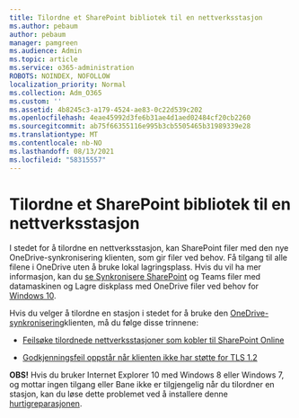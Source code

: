 ```yaml
---
title: Tilordne et SharePoint bibliotek til en nettverksstasjon
ms.author: pebaum
author: pebaum
manager: pamgreen
ms.audience: Admin
ms.topic: article
ms.service: o365-administration
ROBOTS: NOINDEX, NOFOLLOW
localization_priority: Normal
ms.collection: Adm_O365
ms.custom: ''
ms.assetid: 4b8245c3-a179-4524-ae83-0c22d539c202
ms.openlocfilehash: 4eae45992d3fe6b31ae4d1aed02484cf20cb2260
ms.sourcegitcommit: ab75f66355116e995b3cb5505465b31989339e28
ms.translationtype: MT
ms.contentlocale: nb-NO
ms.lasthandoff: 08/13/2021
ms.locfileid: "58315557"
---
```

# <a name="map-a-sharepoint-library-to-a-network-drive"></a>Tilordne et SharePoint bibliotek til en nettverksstasjon

I stedet for å tilordne en nettverksstasjon, kan SharePoint filer med den nye OneDrive-synkronisering klienten, som gir filer ved behov. Få tilgang til alle filene i OneDrive uten å bruke lokal lagringsplass. Hvis du vil ha mer informasjon, kan du [se Synkronisere SharePoint](https://support.microsoft.com/office/sync-sharepoint-and-teams-files-with-your-computer-6de9ede8-5b6e-4503-80b2-6190f3354a88) og Teams filer med datamaskinen og Lagre diskplass med OneDrive filer ved behov for [Windows 10](https://support.microsoft.com/office/save-disk-space-with-onedrive-files-on-demand-for-windows-10-0e6860d3-d9f3-4971-b321-7092438fb38e).

Hvis du velger å tilordne en stasjon i stedet for å bruke den [OneDrive-synkronisering](https://support.microsoft.com/office/sync-sharepoint-and-teams-files-with-your-computer-6de9ede8-5b6e-4503-80b2-6190f3354a88)klienten, må du følge disse trinnene:

- [Feilsøke tilordnede nettverksstasjoner som kobler til SharePoint Online](https://docs.microsoft.com/sharepoint/support/administration/troubleshoot-mapped-network-drives)

- [Godkjenningsfeil oppstår når klienten ikke har støtte for TLS 1.2](https://docs.microsoft.com/sharepoint/troubleshoot/administration/authentication-errors-tls12-support#network-drive-mapped-to-a-sharepoint-library)  

**OBS!** Hvis du bruker Internet Explorer 10 med Windows 8 eller Windows 7,  og mottar  ingen tilgang eller Bane ikke er tilgjengelig når du tilordner en stasjon, kan du løse dette problemet ved å installere denne [hurtigreparasjonen](https://support.microsoft.com/topic/error-when-you-open-a-sharepoint-document-library-in-windows-explorer-or-map-a-network-drive-to-the-library-after-you-install-internet-explorer-10-96e640ba-059f-9b09-bb91-2a0319ee8b1d).